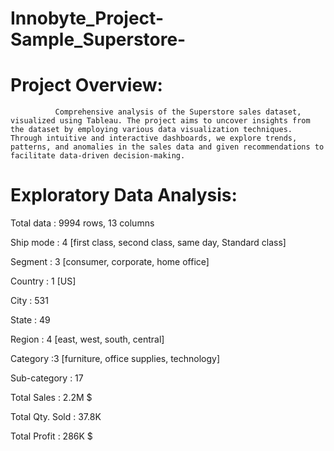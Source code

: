# Innobyte_Project-Sample_Superstore-

# Project Overview:
              Comprehensive analysis of the Superstore sales dataset, visualized using Tableau. The project aims to uncover insights from the dataset by employing various data visualization techniques. Through intuitive and interactive dashboards, we explore trends, patterns, and anomalies in the sales data and given recommendations to facilitate data-driven decision-making.

# Exploratory Data Analysis:

Total data         : 9994 rows, 13 columns

Ship mode        : 4 [first class, second class, same day, Standard class]

Segment           : 3 [consumer, corporate, home office]

Country             : 1 [US]

City                     : 531

State                   : 49

Region                : 4 [east, west, south, central]

Category            :3 [furniture, office supplies, technology]

Sub-category    : 17

Total Sales         : 2.2M $

Total Qty. Sold  : 37.8K

Total Profit         : 286K $
